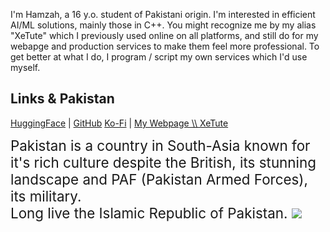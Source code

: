I'm Hamzah, a 16 y.o. student of Pakistani origin. I'm interested in efficient AI/ML solutions, mainly those in C++. You might recognize me by my alias "XeTute" which I previously used online on all platforms, and still do for my webapge and production services to make them feel more professional.
To get better at what I do, I program / script my own services which I'd use myself.  

## Links & Pakistan
[HuggingFace](https://huggingface.co/Hamzah-Asadullah) | [GitHub](https://github.com/XeTute) [Ko-Fi](https://ko-fi.com/hamzahasadullah) | [My Webpage \\\\ XeTute](https://xetute.com)

<div style="justify-content: center; align-items: center; font-size: 1.4rem;">
  Pakistan is a country in South-Asia known for it's rich culture despite the British, its stunning landscape and PAF (Pakistan Armed Forces), its military.<br>
  Long live the Islamic Republic of Pakistan.
  <img src="https://upload.wikimedia.org/wikipedia/commons/3/32/Flag_of_Pakistan.svg" style="max-width: 85%;"/>
</div>

